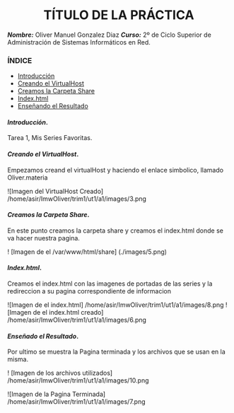 <center>

# TÍTULO DE LA PRÁCTICA


</center>

***Nombre:*** Oliver Manuel Gonzalez Diaz
***Curso:*** 2º de Ciclo Superior de Administración de Sistemas Informáticos en Red.

### ÍNDICE

+ [Introducción](#id1)
+ [Creando el VirtualHost](#id2)
+ [Creamos la Carpeta Share](#id3)
+ [Index.html](#id4)
+ [Enseñando el Resultado](#id5)


#### ***Introducción***. <a name="id1"></a>

Tarea 1, Mis Series Favoritas.

#### ***Creando el VirtualHost***. <a name="id2"></a>

Empezamos creand el virtualHost y haciendo el enlace simbolico, llamado Oliver.materia

![Imagen del VirtualHost Creado] /home/asir/ImwOliver/trim1/ut1/a1/images/3.png

#### ***Creamos la Carpeta Share***. <a name="id3"></a>

En este punto creamos la carpeta share y creamos el index.html donde se va hacer nuestra pagina.

! [Imagen de el /var/www/html/share] (./images/5.png)

#### ***Index.html***. <a name="id4"></a>

Creamos el index.html con las imagenes de portadas de las series y la redireccion a su pagina correspondiente de informacion

![Imagen de el index.html] /home/asir/ImwOliver/trim1/ut1/a1/images/8.png
![Imagen de el index.html creado] /home/asir/ImwOliver/trim1/ut1/a1/images/6.png

#### ***Enseñado el Resultado***. <a name="id5"></a>

Por ultimo se muestra la Pagina terminada y los archivos que se usan en la misma.

! [Imagen de los archivos utilizados] /home/asir/ImwOliver/trim1/ut1/a1/images/10.png

![Imagen de la Pagina Terminada] /home/asir/ImwOliver/trim1/ut1/a1/images/7.png